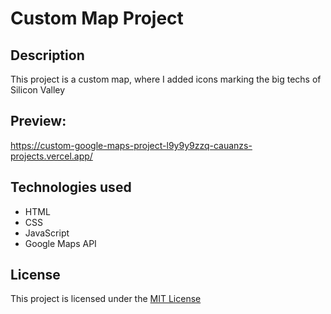 # Custom Map Project

## Description
This project is a custom map, where I added icons marking the big techs of Silicon Valley

## Preview:
https://custom-google-maps-project-l9y9y9zzq-cauanzs-projects.vercel.app/

## Technologies used
- HTML
- CSS
- JavaScript
- Google Maps API

## License
This project is licensed under the [MIT License](https://opensource.org/licenses/MIT)

